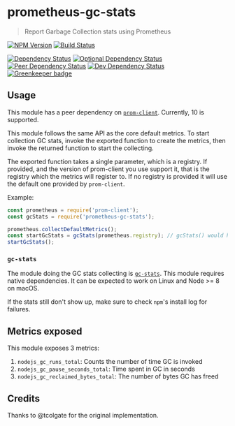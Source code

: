 # prometheus-gc-stats
> Report Garbage Collection stats using Prometheus

[![NPM Version][npm-image]][npm-url]
[![Build Status][circle-ci-image]][circle-ci-url]

[![Dependency Status][david-image]][david-url]
[![Optional Dependency Status][david-optional-image]][david-optional-url]
[![Peer Dependency Status][david-peer-image]][david-peer-url]
[![Dev Dependency Status][david-dev-image]][david-dev-url]
[![Greenkeeper badge][greenkeeper-image]][greenkeeper-url]

## Usage

This module has a peer dependency on [`prom-client`](https://github.com/siimon/prom-client). Currently, 10 is supported.

This module follows the same API as the core default metrics. To start collection GC stats, invoke the exported function to create the
metrics, then invoke the returned function to start the collecting.

The exported function takes a single parameter, which is a registry. If provided, and the version of prom-client you use support it, that is
the registry which the metrics will register to. If no registry is provided it will use the default one provided by `prom-client`.

Example:

```js
const prometheus = require('prom-client');
const gcStats = require('prometheus-gc-stats');

prometheus.collectDefaultMetrics();
const startGcStats = gcStats(prometheus.registry); // gcStats() would have the same effect in this case
startGcStats();
```

### `gc-stats`

The module doing the GC stats collecting is [`gc-stats`](https://github.com/dainis/node-gcstats). This module requires native dependencies. It can be expected to work on Linux and Node >= 8 on macOS.

If the stats still don't show up, make sure to check `npm`'s install log for failures.

## Metrics exposed

This module exposes 3 metrics:

1. `nodejs_gc_runs_total`: Counts the number of time GC is invoked
2. `nodejs_gc_pause_seconds_total`: Time spent in GC in seconds
3. `nodejs_gc_reclaimed_bytes_total`: The number of bytes GC has freed

## Credits

Thanks to @tcolgate for the original implementation.


[circle-ci-url]: https://circleci.com/gh/SimenB/node-prometheus-gc-stats
[circle-ci-image]: https://circleci.com/gh/SimenB/node-prometheus-gc-stats/tree/master.svg?style=shield&circle-token=05b6e173edee3b1494b0370d5d3caea00ad358a3
[npm-url]: https://npmjs.org/package/prometheus-gc-stats
[npm-image]: https://img.shields.io/npm/v/prometheus-gc-stats.svg
[david-url]: https://david-dm.org/SimenB/node-prometheus-gc-stats
[david-image]: https://img.shields.io/david/SimenB/node-prometheus-gc-stats.svg
[david-dev-url]: https://david-dm.org/SimenB/node-prometheus-gc-stats?type=dev
[david-dev-image]: https://img.shields.io/david/dev/SimenB/node-prometheus-gc-stats.svg
[david-peer-url]: https://david-dm.org/SimenB/node-prometheus-gc-stats?type=peer
[david-peer-image]: https://img.shields.io/david/peer/SimenB/node-prometheus-gc-stats.svg
[david-optional-url]: https://david-dm.org/SimenB/node-prometheus-gc-stats?type=optional
[david-optional-image]: https://img.shields.io/david/optional/SimenB/node-prometheus-gc-stats.svg
[greenkeeper-url]: greenkeeper-url
[greenkeeper-image]:https://badges.greenkeeper.io/SimenB/node-prometheus-gc-stats.svg
